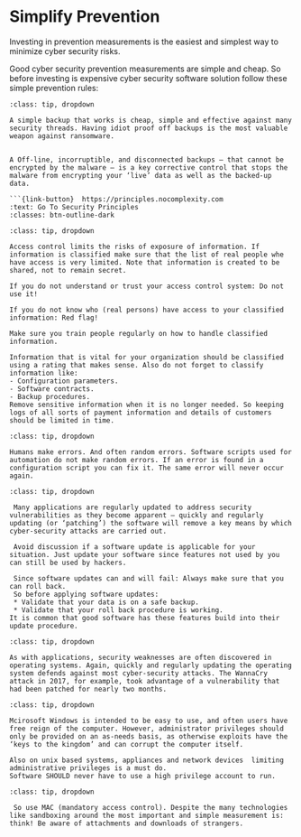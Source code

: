# Simplify Prevention

Investing in prevention measurements is the easiest and simplest way to minimize cyber security risks.

Good cyber security prevention measurements are simple and cheap. So before investing is expensive cyber security software solution follow these simple prevention rules:


```{admonition} Make a daily-back of important data.
:class: tip, dropdown

A simple backup that works is cheap, simple and effective against many security threads. Having idiot proof off backups is the most valuable weapon against ransomware. 


A Off-line, incorruptible, and disconnected backups – that cannot be encrypted by the malware – is a key corrective control that stops the malware from encrypting your ‘live’ data as well as the backed-up data.

```{link-button}  https://principles.nocomplexity.com
:text: Go To Security Principles
:classes: btn-outline-dark 

```


```{admonition} Give only access on a need to know basis to information. 
:class: tip, dropdown

Access control limits the risks of exposure of information. If information is classified make sure that the list of real people whe have access is very limited. Note that information is created to be shared, not to remain secret.

If you do not understand or trust your access control system: Do not use it!

If you do not know who (real persons) have access to your classified information: Red flag!

Make sure you train people regularly on how to handle classified information. 

Information that is vital for your organization should be classified using a rating that makes sense. Also do not forget to classify information like:
- Configuration parameters.
- Software contracts.
- Backup procedures.
Remove sensitive information when it is no longer needed. So keeping logs of all sorts of payment information and details of customers should be limited in time.

```

```{admonition} Eliminate complicated IT management tasks by automation.
:class: tip, dropdown

Humans make errors. And often random errors. Software scripts used for automation do not make random errors. If an error is found in a configuration script you can fix it. The same error will never occur again.

```

```{admonition} Patch applications.
:class: tip, dropdown

 Many applications are regularly updated to address security vulnerabilities as they become apparent – quickly and regularly updating (or ‘patching’) the software will remove a key means by which cyber-security attacks are carried out.  

 Avoid discussion if a software update is applicable for your situation. Just update your software since features not used by you can still be used by hackers.

 Since software updates can and will fail: Always make sure that you can roll back. 
 So before applying software updates:
 * Validate that your data is on a safe backup.
 * Validate that your roll back procedure is working.
It is common that good software has these features build into their update procedure.

```

```{admonition} Patch operating systems.
:class: tip, dropdown

As with applications, security weaknesses are often discovered in operating systems. Again, quickly and regularly updating the operating system defends against most cyber-security attacks. The WannaCry attack in 2017, for example, took advantage of a vulnerability that had been patched for nearly two months. 

```

```{admonition} Restrict administrative privileges.
:class: tip, dropdown

Mcirosoft Windows is intended to be easy to use, and often users have free reign of the computer. However, administrator privileges should only be provided on an as-needs basis, as otherwise exploits have the ‘keys to the kingdom’ and can corrupt the computer itself.  

Also on unix based systems, appliances and network devices  limiting administrative privileges is a must do. 
Software SHOULD never have to use a high privilege account to run. 
```

```{admonition} Prevent untrusted code to be run.
:class: tip, dropdown

 So use MAC (mandatory access control). Despite the many technologies like sandboxing around the most important and simple measurement is: think! Be aware of attachments and downloads of strangers.
```